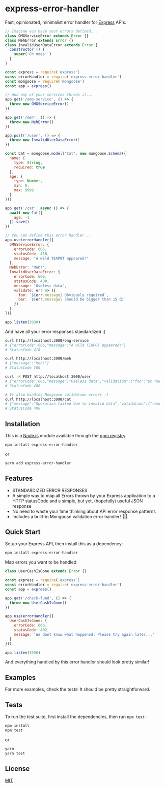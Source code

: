 # express-error-handler

  Fast, opinionated, minimalist error handler for [Express](https://www.npmjs.com/package/express) APIs.

```js
// Imagine you have your errors defined...
class OMGServiceError extends Error {}
class MehError extends Error {}
class InvalidUserDataError extends Error {
  constructor () {
    super('Oh noes!')
  }
}

const express = require('express')
const errorHandler = require('express-error-handler')
const mongoose = require('mongoose')
const app = express()

// And any of your services throws it...
app.get('/omg-service', () => {
  throw new OMGServiceError()
})

app.get('/meh', () => {
  throw new MehError()
})

app.post('/user', () => {
  throw new InvalidUserDataError()
})

const Cat = mongoose.model('Cat', new mongoose.Schema({
  name: {
    type: String,
    required: true
  },
  age: {
    type: Number,
    min: 0,
    max: 9999
  }
}))

app.get('/cat', async () => {
  await new Cat({
    age: -1
  }).save()
})

// You can define this error handler...
app.use(errorHandler({
  OMGServiceError: {
    errorCode: 666,
    statusCode: 418,
    message: 'A wild TEAPOT appeared!'
  },
  MehError: 'Meh!',
  InvalidUserDataError: {
    errorCode: 666,
    statusCode: 400,
    message: 'Useless data',
    validate: err => ({
      foo: `${err.message} Obviously required`,
      bar: `${err.message} Should be bigger than 15 😉`
    })
  }
}))

app.listen(3000)
```

And have all your error responses standardized :)

```bash
curl http://localhost:3000/omg-service
# {"errorCode":666,"message":"A wild TEAPOT appeared!"}
# StatusCode 418

curl http://localhost:3000/meh
# {"message":"Meh!"}
# StatusCode 500

curl -X POST http://localhost:3000/user
# {"errorCode":666,"message":"Useless data","validation":{"foo":"Oh noes! Obviously required","bar":"Oh noes! Should be bigger than 15 😉"}}
# StatusCode 400

# It also handles Mongoose validation errors :)
curl http://localhost:3000/cat
# {"message":"Operation failed due to invalid data","validation":{"name":"required","age":"minimum value: 0"}}
# StatusCode 400
```

## Installation

This is a [Node.js](https://nodejs.org/en/) module available through the
[npm registry](https://www.npmjs.com/).


```bash
npm install express-error-handler
```
or
```bash
yarn add express-error-handler
```

## Features

  * STANDARDIZED ERROR RESPONSES
  * A simple way to map all Errors thrown by your Express application to a HTTP statusCode and a simple, but yet, (hopefully) useful JSON response
  * No need to waste your time thinking about API error response patterns
  * Includes a built-in Mongoose validation error handler! 🙌🏼

## Quick Start

  Setup your Express API, then install this as a dependency:

```bash
npm install express-error-handler
```

  Map errors you want to be handled:

```js
class UserCashIsGone extends Error {}

const express = require('express')
const errorHandler = require('express-error-handler')
const app = express()

app.get('/check-fund', () => {
  throw new UserCashIsGone()
})

app.use(errorHandler({
  UserCashIsGone: {
    errorCode: 666,
    statusCode: 402,
    message: 'We dont know what happened. Please try again later...'
  }
}))

app.listen(3000)
```

  And everything handled by this error handler should look pretty similar!

## Examples

  For more examples, check the tests! It should be pretty straightforward.

## Tests

  To run the test suite, first install the dependencies, then run `npm test`:

```bash
npm install
npm test
```
or
```bash
yarn
yarn test
```

## License

  [MIT](LICENSE)